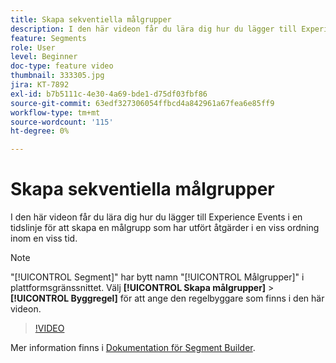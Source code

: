 ```yaml
---
title: Skapa sekventiella målgrupper
description: I den här videon får du lära dig hur du lägger till Experience Events i en tidslinje för att skapa en målgrupp som har utfört åtgärder i en viss ordning inom en viss tid.
feature: Segments
role: User
level: Beginner
doc-type: feature video
thumbnail: 333305.jpg
jira: KT-7892
exl-id: b7b5111c-4e30-4a69-bde1-d75df03fbf86
source-git-commit: 63edf327306054ffbcd4a842961a67fea6e85ff9
workflow-type: tm+mt
source-wordcount: '115'
ht-degree: 0%

---
```


# Skapa sekventiella målgrupper

I den här videon får du lära dig hur du lägger till Experience Events i en tidslinje för att skapa en målgrupp som har utfört åtgärder i en viss ordning inom en viss tid.

>[!NOTE]
>
> &quot;[!UICONTROL Segment]&quot; har bytt namn &quot;[!UICONTROL Målgrupper]&quot; i plattformsgränssnittet. Välj **[!UICONTROL Skapa målgrupper]** > **[!UICONTROL Byggregel]** för att ange den regelbyggare som finns i den här videon.

>[!VIDEO](https://video.tv.adobe.com/v/333305/?quality=12&learn=on)

Mer information finns i [Dokumentation för Segment Builder](https://experienceleague.adobe.com/docs/experience-platform/segmentation/ui/segment-builder.html).

